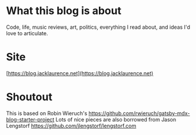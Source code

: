 # What this blog is about
Code, life, music reviews, art, politics, everything I read about, and ideas I'd love to articulate.

# Site
[https://blog.jacklaurence.net](https://blog.jacklaurence.net)

# Shoutout
This is based on Robin Wieruch's https://github.com/rwieruch/gatsby-mdx-blog-starter-project
Lots of nice pieces are also borrowed from Jason Lengstorf https://github.com/jlengstorf/lengstorf.com
